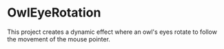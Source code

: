 # OwlEyeRotation
This project creates a dynamic effect where an owl's eyes rotate to follow the movement of the mouse pointer. 
